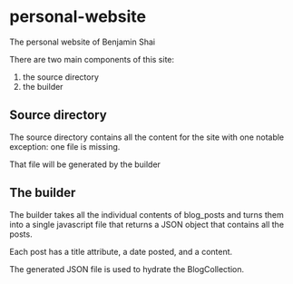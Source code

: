 # personal-website
The personal website of Benjamin Shai

There are two main components of this site:

1.  the source directory
2.  the builder

## Source directory

The source directory contains all the content for the site with one notable exception: one file is missing.

That file will be generated by the builder

## The builder

The builder takes all the individual contents of blog_posts and turns them into a single javascript file that returns a JSON object that contains all the posts.

Each post has a title attribute, a date posted, and a content.

The generated JSON file is used to hydrate the BlogCollection.

